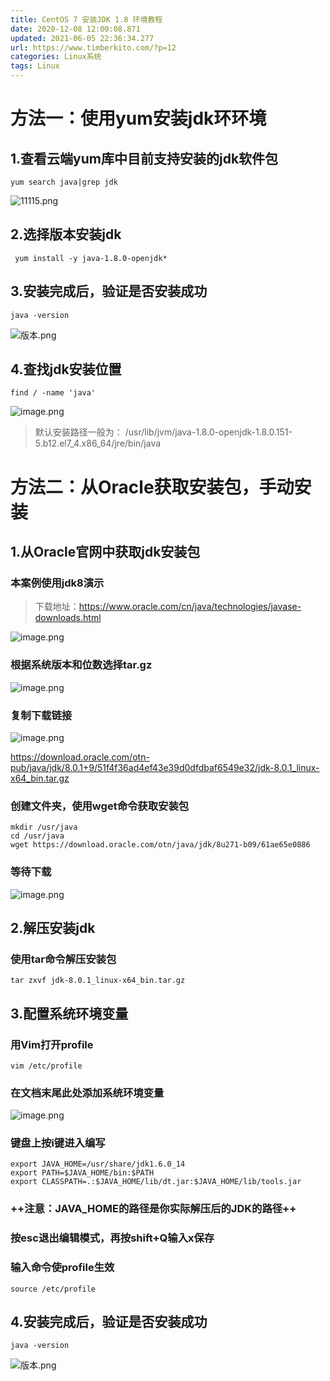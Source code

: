```yaml
---
title: CentOS 7 安装JDK 1.8 环境教程
date: 2020-12-08 12:00:08.871
updated: 2021-06-05 22:36:34.277
url: https://www.timberkito.com/?p=12
categories: Linux系统
tags: Linux
---
```


# 方法一：使用yum安装jdk环环境
## 1.查看云端yum库中目前支持安装的jdk软件包

```shell
yum search java|grep jdk
```

![11115.png](https://www.timberkito.com/upload/2020/12/11115-a79e9ed15dcd4a71989486666996645c.png)

## 2.选择版本安装jdk
```shell
 yum install -y java-1.8.0-openjdk*
```
## 3.安装完成后，验证是否安装成功
```shell
java -version
```
![版本.png](https://www.timberkito.com/upload/2020/12/%E7%89%88%E6%9C%AC-8aa892e99e9647ecb19fd6af41b7de97.png)

## 4.查找jdk安装位置
```shell
find / -name 'java'
```
![image.png](https://www.timberkito.com/upload/2020/12/image-73e1befe123d413b9e543a0e3b657dd5.png)

> 默认安装路径一般为：
/usr/lib/jvm/java-1.8.0-openjdk-1.8.0.151-5.b12.el7_4.x86_64/jre/bin/java

# 方法二：从Oracle获取安装包，手动安装
## 1.从Oracle官网中获取jdk安装包
### 本案例使用jdk8演示
> 下载地址：https://www.oracle.com/cn/java/technologies/javase-downloads.html

![image.png](https://www.timberkito.com/upload/2020/12/image-b7720e2ed69a4b9b9e7abffe519d46a3.png)

### 根据系统版本和位数选择tar.gz
![image.png](https://www.timberkito.com/upload/2020/12/image-0ce0659c9ad74eab81e80d04b1000db2.png)

### 复制下载链接
![image.png](https://www.timberkito.com/upload/2020/12/image-971d274b30404abcb2618a5eff5e4fc3.png)

https://download.oracle.com/otn-pub/java/jdk/8.0.1+9/51f4f36ad4ef43e39d0dfdbaf6549e32/jdk-8.0.1_linux-x64_bin.tar.gz
### 创建文件夹，使用wget命令获取安装包
```shell
mkdir /usr/java
cd /usr/java
wget https://download.oracle.com/otn/java/jdk/8u271-b09/61ae65e0886
```
### 等待下载
![image.png](https://www.timberkito.com/upload/2020/12/image-435954996e4a48838819a60001475e6b.png)

## 2.解压安装jdk
### 使用tar命令解压安装包
```shell
tar zxvf jdk-8.0.1_linux-x64_bin.tar.gz
```
## 3.配置系统环境变量
### 用Vim打开profile
```shell
vim /etc/profile
```
### 在文档末尾此处添加系统环境变量
![image.png](https://www.timberkito.com/upload/2020/12/image-f353469bb51044c9b984d0df016afa79.png)
### 键盘上按i键进入编写

```shell
export JAVA_HOME=/usr/share/jdk1.6.0_14
export PATH=$JAVA_HOME/bin:$PATH
export CLASSPATH=.:$JAVA_HOME/lib/dt.jar:$JAVA_HOME/lib/tools.jar
```
### ++注意：JAVA_HOME的路径是你实际解压后的JDK的路径++

### 按esc退出编辑模式，再按shift+Q输入x保存

### 输入命令使profile生效
```shell
source /etc/profile
```

## 4.安装完成后，验证是否安装成功
```shell
java -version
```
![版本.png](https://www.timberkito.com/upload/2020/12/%E7%89%88%E6%9C%AC-8aa892e99e9647ecb19fd6af41b7de97.png)
